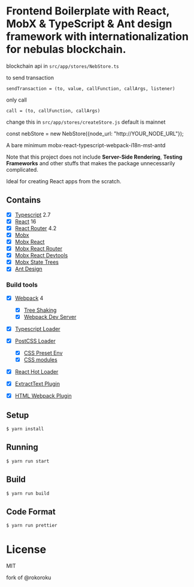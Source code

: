 # Frontend Boilerplate with React, MobX & TypeScript & Ant design framework with internationalization for nebulas blockchain.

blockchain api in `src/app/stores/NebStore.ts`

to send transaction

`sendTransaction = (to, value, callFunction, callArgs, listener)`

only call

`call = (to, callFunction, callArgs)`

change this in `src/app/stores/createStore.js` default is mainnet

const nebStore = new NebStore({node_url: "http://YOUR_NODE_URL"});


A bare minimum mobx-react-typescript-webpack-i18n-mst-antd

Note that this project does not include **Server-Side Rendering**,  **Testing Frameworks** and other stuffs that makes the package unnecessarily complicated.

Ideal for creating React apps from the scratch.


## Contains

- [x] [Typescript](https://www.typescriptlang.org/) 2.7
- [x] [React](https://facebook.github.io/react/) 16
- [x] [React Router](https://github.com/ReactTraining/react-router) 4.2
- [x] [Mobx](https://github.com/mobxjs/mobx)
- [x] [Mobx React](https://github.com/mobxjs/mobx-react)
- [x] [Mobx React Router](https://github.com/alisd23/mobx-react-router/)
- [x] [Mobx React Devtools](https://github.com/mobxjs/mobx-react-devtools)
- [x] [Mobx State Trees](https://github.com/mobxjs/mobx-state-tree)
- [x] [Ant Design](https://ant.design/)

### Build tools

- [x] [Webpack](https://webpack.github.io) 4
  - [x] [Tree Shaking](https://webpack.js.org/guides/tree-shaking/)
  - [x] [Webpack Dev Server](https://github.com/webpack/webpack-dev-server)
- [x] [Typescript Loader](https://github.com/TypeStrong/ts-loader)
- [x] [PostCSS Loader](https://github.com/postcss/postcss-loader)
  - [x] [CSS Preset Env](https://github.com/csstools/postcss-preset-env)
  - [x] [CSS modules](https://github.com/css-modules/css-modules)
- [x] [React Hot Loader](https://github.com/gaearon/react-hot-loader)
- [x] [ExtractText Plugin](https://github.com/webpack/extract-text-webpack-plugin)
- [x] [HTML Webpack Plugin](https://github.com/ampedandwired/html-webpack-plugin)


## Setup

```
$ yarn install
```

## Running

```
$ yarn run start
```

## Build

```
$ yarn run build
```

## Code Format

```
$ yarn run prettier
```

# License

MIT


fork of @rokoroku